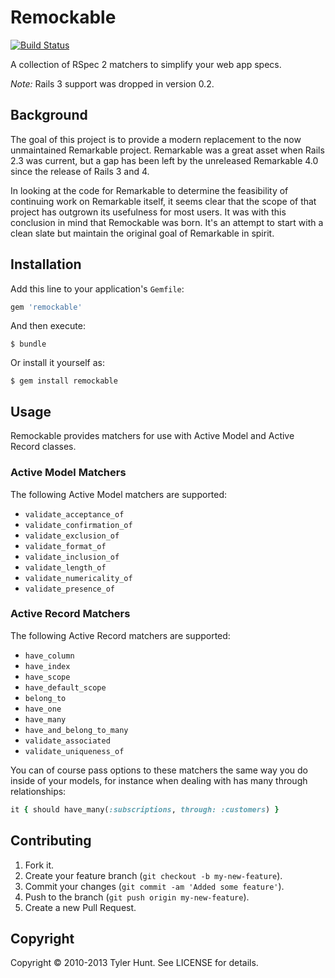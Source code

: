 # Remockable

[![Build Status][travis-image]][travis]

[travis]: http://travis-ci.org/tylerhunt/remockable
[travis-image]: https://secure.travis-ci.org/tylerhunt/remockable.png

A collection of RSpec 2 matchers to simplify your web app specs.

*Note:* Rails 3 support was dropped in version 0.2.


## Background

The goal of this project is to provide a modern replacement to the now
unmaintained Remarkable project. Remarkable was a great asset when Rails 2.3
was current, but a gap has been left by the unreleased Remarkable 4.0 since the
release of Rails 3 and 4.

In looking at the code for Remarkable to determine the feasibility of continuing
work on Remarkable itself, it seems clear that the scope of that project has
outgrown its usefulness for most users. It was with this conclusion in mind that
Remockable was born. It's an attempt to start with a clean slate but maintain
the original goal of Remarkable in spirit.


## Installation

Add this line to your application's `Gemfile`:

``` ruby
gem 'remockable'
```

And then execute:

    $ bundle

Or install it yourself as:

    $ gem install remockable


## Usage

Remockable provides matchers for use with Active Model and Active Record
classes.

### Active Model Matchers

The following Active Model matchers are supported:

  * `validate_acceptance_of`
  * `validate_confirmation_of`
  * `validate_exclusion_of`
  * `validate_format_of`
  * `validate_inclusion_of`
  * `validate_length_of`
  * `validate_numericality_of`
  * `validate_presence_of`

### Active Record Matchers

The following Active Record matchers are supported:

  * `have_column`
  * `have_index`
  * `have_scope`
  * `have_default_scope`
  * `belong_to`
  * `have_one`
  * `have_many`
  * `have_and_belong_to_many`
  * `validate_associated`
  * `validate_uniqueness_of`

You can of course pass options to these matchers the same way you do inside of 
your models, for instance when dealing with has many through relationships:

```ruby
it { should have_many(:subscriptions, through: :customers) }
```

## Contributing

1. Fork it.
2. Create your feature branch (`git checkout -b my-new-feature`).
3. Commit your changes (`git commit -am 'Added some feature'`).
4. Push to the branch (`git push origin my-new-feature`).
5. Create a new Pull Request.


## Copyright

Copyright © 2010-2013 Tyler Hunt. See LICENSE for details.
